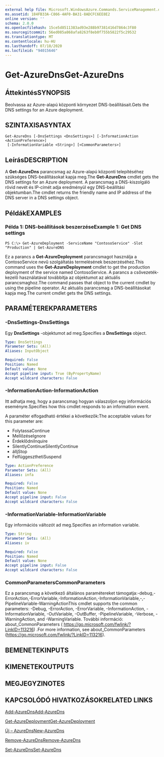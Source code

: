 ```yaml
---
external help file: Microsoft.WindowsAzure.Commands.ServiceManagement.dll-Help.xml
ms.assetid: 184FB33A-C866-4AF0-BA31-8ADCFC6EE8E2
online version: ''
schema: 2.0.0
ms.openlocfilehash: 15ce5d8511383ad93e288b97381416d7864c3f80
ms.sourcegitcommit: 56ed085a868afa8263f8eb0f755b5822f5c29532
ms.translationtype: MT
ms.contentlocale: hu-HU
ms.lasthandoff: 07/18/2020
ms.locfileid: "94015646"
---
```

# <span data-ttu-id="6886c-101">Get-AzureDns</span><span class="sxs-lookup"><span data-stu-id="6886c-101">Get-AzureDns</span></span>

## <span data-ttu-id="6886c-102">Áttekintés</span><span class="sxs-lookup"><span data-stu-id="6886c-102">SYNOPSIS</span></span>
<span data-ttu-id="6886c-103">Beolvassa az Azure-alapú központi környezet DNS-beállításait.</span><span class="sxs-lookup"><span data-stu-id="6886c-103">Gets the DNS settings for an Azure deployment.</span></span>

## <span data-ttu-id="6886c-104">SZINTAXISA</span><span class="sxs-lookup"><span data-stu-id="6886c-104">SYNTAX</span></span>

```
Get-AzureDns [-DnsSettings <DnsSettings>] [-InformationAction <ActionPreference>]
 [-InformationVariable <String>] [<CommonParameters>]
```

## <span data-ttu-id="6886c-105">Leírás</span><span class="sxs-lookup"><span data-stu-id="6886c-105">DESCRIPTION</span></span>
<span data-ttu-id="6886c-106">A **Get-AzureDns** parancsmag az Azure-alapú központi telepítéséhez szükséges DNS-beállításokat kapja meg.</span><span class="sxs-lookup"><span data-stu-id="6886c-106">The **Get-AzureDns** cmdlet gets the DNS settings for an Azure deployment.</span></span>
<span data-ttu-id="6886c-107">A parancsmag a DNS-kiszolgáló rövid nevét és IP-címét adja eredményül egy DNS-beállítási objektumban.</span><span class="sxs-lookup"><span data-stu-id="6886c-107">The cmdlet returns the friendly name and IP address of the DNS server in a DNS settings object.</span></span>

## <span data-ttu-id="6886c-108">Példák</span><span class="sxs-lookup"><span data-stu-id="6886c-108">EXAMPLES</span></span>

### <span data-ttu-id="6886c-109">Példa 1: DNS-beállítások beszerzése</span><span class="sxs-lookup"><span data-stu-id="6886c-109">Example 1: Get DNS settings</span></span>
```
PS C:\> Get-AzureDeployment -ServiceName "ContosoService" -Slot "Production" | Get-AzureDNS
```

<span data-ttu-id="6886c-110">Ez a parancs a **Get-AzureDeployment** parancsmagot használja a ContosoService nevű szolgáltatás termelésének beszerzéséhez.</span><span class="sxs-lookup"><span data-stu-id="6886c-110">This command uses the **Get-AzureDeployment** cmdlet to get the production deployment of the service named ContosoService.</span></span>
<span data-ttu-id="6886c-111">A parancs a csővezeték-kezelő használatával továbbítja az objektumot az aktuális parancsmaghoz.</span><span class="sxs-lookup"><span data-stu-id="6886c-111">The command passes that object to the current cmdlet by using the pipeline operator.</span></span>
<span data-ttu-id="6886c-112">Az aktuális parancsmag a DNS-beállításokat kapja meg.</span><span class="sxs-lookup"><span data-stu-id="6886c-112">The current cmdlet gets the DNS settings.</span></span>

## <span data-ttu-id="6886c-113">PARAMÉTEREK</span><span class="sxs-lookup"><span data-stu-id="6886c-113">PARAMETERS</span></span>

### <span data-ttu-id="6886c-114">-DnsSettings</span><span class="sxs-lookup"><span data-stu-id="6886c-114">-DnsSettings</span></span>
<span data-ttu-id="6886c-115">Egy **DnsSettings** -objektumot ad meg.</span><span class="sxs-lookup"><span data-stu-id="6886c-115">Specifies a **DnsSettings** object.</span></span>

```yaml
Type: DnsSettings
Parameter Sets: (All)
Aliases: InputObject

Required: False
Position: Named
Default value: None
Accept pipeline input: True (ByPropertyName)
Accept wildcard characters: False
```

### <span data-ttu-id="6886c-116">-InformationAction</span><span class="sxs-lookup"><span data-stu-id="6886c-116">-InformationAction</span></span>
<span data-ttu-id="6886c-117">Itt adhatja meg, hogy a parancsmag hogyan válaszoljon egy információs eseményre.</span><span class="sxs-lookup"><span data-stu-id="6886c-117">Specifies how this cmdlet responds to an information event.</span></span>

<span data-ttu-id="6886c-118">A paraméter elfogadható értékei a következők:</span><span class="sxs-lookup"><span data-stu-id="6886c-118">The acceptable values for this parameter are:</span></span>

- <span data-ttu-id="6886c-119">Folytassa</span><span class="sxs-lookup"><span data-stu-id="6886c-119">Continue</span></span>
- <span data-ttu-id="6886c-120">Mellőzése</span><span class="sxs-lookup"><span data-stu-id="6886c-120">Ignore</span></span>
- <span data-ttu-id="6886c-121">Érdeklődni</span><span class="sxs-lookup"><span data-stu-id="6886c-121">Inquire</span></span>
- <span data-ttu-id="6886c-122">SilentlyContinue</span><span class="sxs-lookup"><span data-stu-id="6886c-122">SilentlyContinue</span></span>
- <span data-ttu-id="6886c-123">állj</span><span class="sxs-lookup"><span data-stu-id="6886c-123">Stop</span></span>
- <span data-ttu-id="6886c-124">Felfüggesztheti</span><span class="sxs-lookup"><span data-stu-id="6886c-124">Suspend</span></span>

```yaml
Type: ActionPreference
Parameter Sets: (All)
Aliases: infa

Required: False
Position: Named
Default value: None
Accept pipeline input: False
Accept wildcard characters: False
```

### <span data-ttu-id="6886c-125">-InformationVariable</span><span class="sxs-lookup"><span data-stu-id="6886c-125">-InformationVariable</span></span>
<span data-ttu-id="6886c-126">Egy információs változót ad meg.</span><span class="sxs-lookup"><span data-stu-id="6886c-126">Specifies an information variable.</span></span>

```yaml
Type: String
Parameter Sets: (All)
Aliases: iv

Required: False
Position: Named
Default value: None
Accept pipeline input: False
Accept wildcard characters: False
```

### <span data-ttu-id="6886c-127">CommonParameters</span><span class="sxs-lookup"><span data-stu-id="6886c-127">CommonParameters</span></span>
<span data-ttu-id="6886c-128">Ez a parancsmag a következő általános paramétereket támogatja:-debug,-ErrorAction,-ErrorVariable,-InformationAction,-InformationVariable,-,-PipelineVariable-WarningAction</span><span class="sxs-lookup"><span data-stu-id="6886c-128">This cmdlet supports the common parameters: -Debug, -ErrorAction, -ErrorVariable, -InformationAction, -InformationVariable, -OutVariable, -OutBuffer, -PipelineVariable, -Verbose, -WarningAction, and -WarningVariable.</span></span> <span data-ttu-id="6886c-129">További információ: about_CommonParameters ( https://go.microsoft.com/fwlink/?LinkID=113216) .</span><span class="sxs-lookup"><span data-stu-id="6886c-129">For more information, see about_CommonParameters (https://go.microsoft.com/fwlink/?LinkID=113216).</span></span>

## <span data-ttu-id="6886c-130">BEMENETEK</span><span class="sxs-lookup"><span data-stu-id="6886c-130">INPUTS</span></span>

## <span data-ttu-id="6886c-131">KIMENETEK</span><span class="sxs-lookup"><span data-stu-id="6886c-131">OUTPUTS</span></span>

## <span data-ttu-id="6886c-132">MEGJEGYZI</span><span class="sxs-lookup"><span data-stu-id="6886c-132">NOTES</span></span>

## <span data-ttu-id="6886c-133">KAPCSOLÓDÓ HIVATKOZÁSOK</span><span class="sxs-lookup"><span data-stu-id="6886c-133">RELATED LINKS</span></span>

[<span data-ttu-id="6886c-134">Add-AzureDns</span><span class="sxs-lookup"><span data-stu-id="6886c-134">Add-AzureDns</span></span>](./Add-AzureDns.md)

[<span data-ttu-id="6886c-135">Get-AzureDeployment</span><span class="sxs-lookup"><span data-stu-id="6886c-135">Get-AzureDeployment</span></span>](./Get-AzureDeployment.md)

[<span data-ttu-id="6886c-136">Új – AzureDns</span><span class="sxs-lookup"><span data-stu-id="6886c-136">New-AzureDns</span></span>](./New-AzureDns.md)

[<span data-ttu-id="6886c-137">Remove-AzureDns</span><span class="sxs-lookup"><span data-stu-id="6886c-137">Remove-AzureDns</span></span>](./Remove-AzureDns.md)

[<span data-ttu-id="6886c-138">Set-AzureDns</span><span class="sxs-lookup"><span data-stu-id="6886c-138">Set-AzureDns</span></span>](./Set-AzureDns.md)


